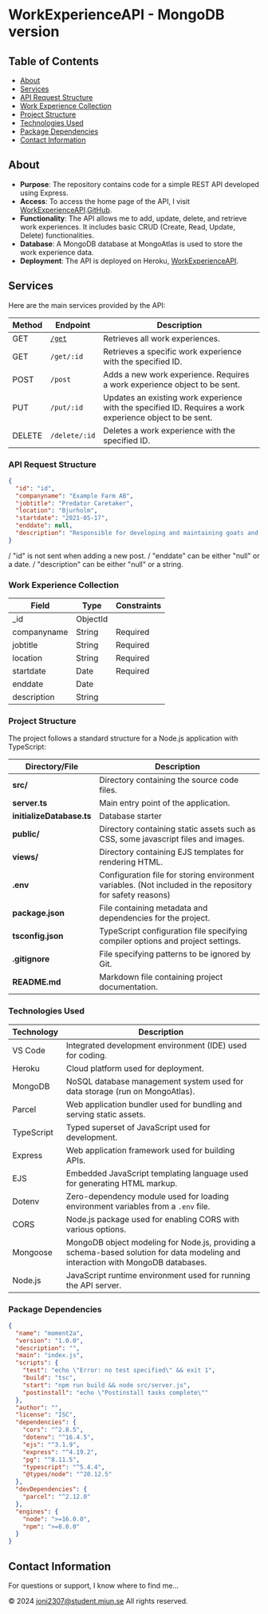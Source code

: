 # WorkExperienceAPI - MongoDB version

## Table of Contents

- [About](#about)
- [Services](#services)
- [API Request Structure](#api-request-structure)
- [Work Experience Collection](#work-experience-collection)
- [Project Structure](#project-structure)
- [Technologies Used](#technologies-used)
- [Package Dependencies](#package-dependencies)
- [Contact Information](#contact-information)

## About

- **Purpose**: The repository contains code for a simple REST API developed using Express. 
- **Access**: To access the home page of the API, I visit [WorkExperienceAPI](https://joni2307-mongodb-fb4a10f76f99.herokuapp.com).[GitHub](https://github.com/Fa-collab1/DT207G-Moment2a/tree/MongoDB).
- **Functionality**: The API allows me to add, update, delete, and retrieve work experiences. It includes basic CRUD (Create, Read, Update, Delete) functionalities.
- **Database**: A MongoDB database at MongoAtlas is used to store the work experience data.
- **Deployment**: The API is deployed on Heroku, [WorkExperienceAPI](https://joni2307-mongodb-fb4a10f76f99.herokuapp.com).

## Services

Here are the main services provided by the API:

| Method | Endpoint    | Description                                                                                   |
|--------|-------------|-----------------------------------------------------------------------------------------------|
| GET    | [`/get`](https://joni2307-mongodb-fb4a10f76f99.herokuapp.com/get)      | Retrieves all work experiences. |
| GET    | `/get/:id`  | Retrieves a specific work experience with the specified ID.                                  |
| POST   | `/post`     | Adds a new work experience. Requires a work experience object to be sent.                    |
| PUT    | `/put/:id`  | Updates an existing work experience with the specified ID. Requires a work experience object to be sent. |
| DELETE | `/delete/:id` | Deletes a work experience with the specified ID.                                             |

### API Request Structure

```json
{
  "id": "id",
  "companyname": "Example Farm AB",
  "jobtitle": "Predator Caretaker",
  "location": "Bjurholm",
  "startdate": "2021-05-17",
  "enddate": null,
  "description": "Responsible for developing and maintaining goats and sheep."
}
```

/ "id" is not sent when adding a new post.
/ "enddate" can be either "null" or a date.
/ "description" can be either "null" or a string.

### Work Experience Collection

| Field        | Type     | Constraints |
|--------------|----------|-------------|
| _id          | ObjectId |             |
| companyname  | String   | Required    |
| jobtitle     | String   | Required    |
| location     | String   | Required    |
| startdate    | Date     | Required    |
| enddate      | Date     |             |
| description  | String   |             |

### Project Structure

The project follows a standard structure for a Node.js application with TypeScript:

| Directory/File | Description |
|----------------|-------------|
| **src/**       | Directory containing the source code files. |
| **server.ts**  | Main entry point of the application. |
| **initializeDatabase.ts**  | Database starter|
| **public/**    | Directory containing static assets such as CSS, some javascript files and images. |
| **views/**     | Directory containing EJS templates for rendering HTML. |
| **.env**       | Configuration file for storing environment variables. (Not included in the repository for safety reasons) |
| **package.json** | File containing metadata and dependencies for the project. |
| **tsconfig.json** | TypeScript configuration file specifying compiler options and project settings. |
| **.gitignore** | File specifying patterns to be ignored by Git. |
| **README.md**  | Markdown file containing project documentation. |

### Technologies Used

| Technology   | Description                                                                   |
|--------------|-------------------------------------------------------------------------------|
| VS Code      | Integrated development environment (IDE) used for coding.                     |
| Heroku       | Cloud platform used for deployment.                                           |
| MongoDB      | NoSQL database management system used for data storage (run on MongoAtlas). |
| Parcel       | Web application bundler used for bundling and serving static assets.           |
| TypeScript   | Typed superset of JavaScript used for development.                             |
| Express      | Web application framework used for building APIs.                              |
| EJS          | Embedded JavaScript templating language used for generating HTML markup.       |
| Dotenv       | Zero-dependency module used for loading environment variables from a `.env` file. |
| CORS         | Node.js package used for enabling CORS with various options.                  |
| Mongoose     | MongoDB object modeling for Node.js, providing a schema-based solution for data modeling and interaction with MongoDB databases.|
| Node.js      | JavaScript runtime environment used for running the API server.                |

### Package Dependencies

```json
{
  "name": "moment2a",
  "version": "1.0.0",
  "description": "",
  "main": "index.js",
  "scripts": {
    "test": "echo \"Error: no test specified\" && exit 1",
    "build": "tsc",
    "start": "npm run build && node src/server.js",
    "postinstall": "echo \"Postinstall tasks complete\""
  },
  "author": "",
  "license": "ISC",
  "dependencies": {
    "cors": "^2.8.5",
    "dotenv": "^16.4.5",
    "ejs": "^3.1.9",
    "express": "^4.19.2",
    "pg": "^8.11.5",
    "typescript": "^5.4.4",  
    "@types/node": "^20.12.5"  
  },
  "devDependencies": {
    "parcel": "^2.12.0"
  },
  "engines": {
    "node": ">=16.0.0",
    "npm": ">=8.0.0"
  }
}
```

## Contact Information

For questions or support, I know where to find me...

&copy; 2024 [joni2307@student.miun.se](mailto:joni2307@student.miun.se) All rights reserved.
